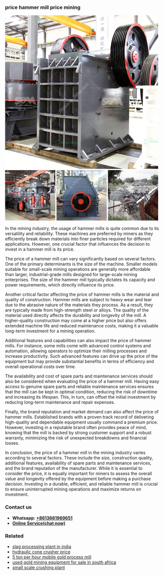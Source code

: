 <h3>price hammer mill price mining</h3><img src='1703042316.jpg' alt=''><p>In the mining industry, the usage of hammer mills is quite common due to its versatility and reliability. These machines are preferred by miners as they efficiently break down materials into finer particles required for different applications. However, one crucial factor that influences the decision to invest in a hammer mill is its price.</p><p>The price of a hammer mill can vary significantly based on several factors. One of the primary determinants is the size of the machine. Smaller models suitable for small-scale mining operations are generally more affordable than larger, industrial-grade mills designed for large-scale mining enterprises. The size of the hammer mill typically dictates its capacity and power requirements, which directly influence its price.</p><p>Another critical factor affecting the price of hammer mills is the material and quality of construction. Hammer mills are subject to heavy wear and tear due to the abrasive nature of the materials they process. As a result, they are typically made from high-strength steel or alloys. The quality of the material used directly affects the durability and longevity of the mill. A higher-quality construction may come at a higher price but also offers extended machine life and reduced maintenance costs, making it a valuable long-term investment for a mining operation.</p><p>Additional features and capabilities can also impact the price of hammer mills. For instance, some mills come with advanced control systems and automation, allowing operators to optimize their milling processes and increase productivity. Such advanced features can drive up the price of the equipment but may provide substantial benefits in terms of efficiency and overall operational costs over time.</p><p>The availability and cost of spare parts and maintenance services should also be considered when evaluating the price of a hammer mill. Having easy access to genuine spare parts and reliable maintenance services ensures that the mill can be kept in optimal condition, reducing the risk of downtime and increasing its lifespan. This, in turn, can offset the initial investment by reducing long-term maintenance and repair expenses.</p><p>Finally, the brand reputation and market demand can also affect the price of hammer mills. Established brands with a proven track record of delivering high-quality and dependable equipment usually command a premium price. However, investing in a reputable brand often provides peace of mind, knowing that the mill is backed by strong customer support and a robust warranty, minimizing the risk of unexpected breakdowns and financial losses.</p><p>In conclusion, the price of a hammer mill in the mining industry varies according to several factors. These include the size, construction quality, additional features, availability of spare parts and maintenance services, and the brand reputation of the manufacturer. While it is essential to consider the price, it is equally important for miners to assess the overall value and longevity offered by the equipment before making a purchase decision. Investing in a durable, efficient, and reliable hammer mill is crucial to ensure uninterrupted mining operations and maximize returns on investment.</p><h3>Contact us</h3><ul><li><strong>Whatsapp:&nbsp;<a href="https://wa.me/8613661969651">+8613661969651</a></strong></li><li><a href="https://swt.shibang-china.com/?git&amp;zhl&amp;price hammer mill price mining"><strong>Online Service(chat now)</strong></a></li></ul><h3>Related</h3><ul><li><a href='slag processing plant in india.md'>slag processing plant in india</a></li><li><a href='hydraulic cone crusher price.md'>hydraulic cone crusher price</a></li><li><a href='5 ton per hour mobile gold process mill.md'>5 ton per hour mobile gold process mill</a></li><li><a href='used gold mining equipment for sale in south africa.md'>used gold mining equipment for sale in south africa</a></li><li><a href='small scale crushing plant.md'>small scale crushing plant</a></li></ul>
